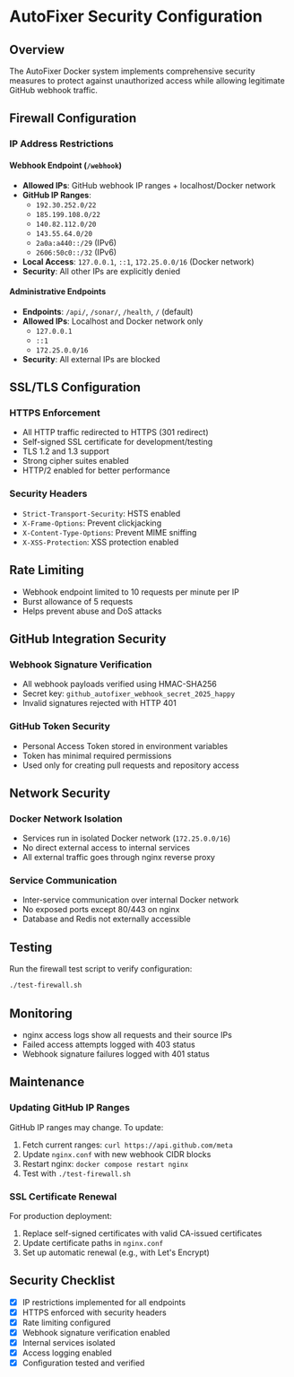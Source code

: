 # AutoFixer Security Configuration

## Overview

The AutoFixer Docker system implements comprehensive security measures to protect against unauthorized access while allowing legitimate GitHub webhook traffic.

## Firewall Configuration

### IP Address Restrictions

#### Webhook Endpoint (`/webhook`)

- **Allowed IPs**: GitHub webhook IP ranges + localhost/Docker network
- **GitHub IP Ranges**:
  - `192.30.252.0/22`
  - `185.199.108.0/22`
  - `140.82.112.0/20`
  - `143.55.64.0/20`
  - `2a0a:a440::/29` (IPv6)
  - `2606:50c0::/32` (IPv6)
- **Local Access**: `127.0.0.1`, `::1`, `172.25.0.0/16` (Docker network)
- **Security**: All other IPs are explicitly denied

#### Administrative Endpoints

- **Endpoints**: `/api/`, `/sonar/`, `/health`, `/` (default)
- **Allowed IPs**: Localhost and Docker network only
  - `127.0.0.1`
  - `::1`
  - `172.25.0.0/16`
- **Security**: All external IPs are blocked

## SSL/TLS Configuration

### HTTPS Enforcement

- All HTTP traffic redirected to HTTPS (301 redirect)
- Self-signed SSL certificate for development/testing
- TLS 1.2 and 1.3 support
- Strong cipher suites enabled
- HTTP/2 enabled for better performance

### Security Headers

- `Strict-Transport-Security`: HSTS enabled
- `X-Frame-Options`: Prevent clickjacking
- `X-Content-Type-Options`: Prevent MIME sniffing
- `X-XSS-Protection`: XSS protection enabled

## Rate Limiting

- Webhook endpoint limited to 10 requests per minute per IP
- Burst allowance of 5 requests
- Helps prevent abuse and DoS attacks

## GitHub Integration Security

### Webhook Signature Verification

- All webhook payloads verified using HMAC-SHA256
- Secret key: `github_autofixer_webhook_secret_2025_happy`
- Invalid signatures rejected with HTTP 401

### GitHub Token Security

- Personal Access Token stored in environment variables
- Token has minimal required permissions
- Used only for creating pull requests and repository access

## Network Security

### Docker Network Isolation

- Services run in isolated Docker network (`172.25.0.0/16`)
- No direct external access to internal services
- All external traffic goes through nginx reverse proxy

### Service Communication

- Inter-service communication over internal Docker network
- No exposed ports except 80/443 on nginx
- Database and Redis not externally accessible

## Testing

Run the firewall test script to verify configuration:

```bash
./test-firewall.sh
```

## Monitoring

- nginx access logs show all requests and their source IPs
- Failed access attempts logged with 403 status
- Webhook signature failures logged with 401 status

## Maintenance

### Updating GitHub IP Ranges

GitHub IP ranges may change. To update:

1. Fetch current ranges: `curl https://api.github.com/meta`
2. Update `nginx.conf` with new webhook CIDR blocks
3. Restart nginx: `docker compose restart nginx`
4. Test with `./test-firewall.sh`

### SSL Certificate Renewal

For production deployment:

1. Replace self-signed certificates with valid CA-issued certificates
2. Update certificate paths in `nginx.conf`
3. Set up automatic renewal (e.g., with Let's Encrypt)

## Security Checklist

- [x] IP restrictions implemented for all endpoints
- [x] HTTPS enforced with security headers
- [x] Rate limiting configured
- [x] Webhook signature verification enabled
- [x] Internal services isolated
- [x] Access logging enabled
- [x] Configuration tested and verified
